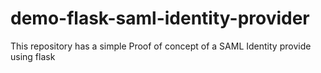 # demo-flask-saml-identity-provider
This repository has a simple Proof of concept of a SAML Identity provide using flask
